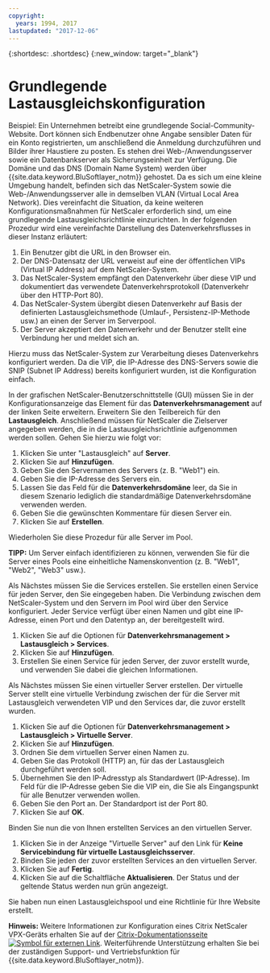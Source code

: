 ```yaml
---
copyright:
  years: 1994, 2017
lastupdated: "2017-12-06"
---
```


{:shortdesc: .shortdesc}
{:new_window: target="_blank"}

# Grundlegende Lastausgleichskonfiguration
Beispiel: Ein Unternehmen betreibt eine grundlegende Social-Community-Website. Dort können sich Endbenutzer ohne Angabe sensibler Daten für ein Konto registrierten, um anschließend die Anmeldung durchzuführen und Bilder ihrer Haustiere zu posten. Es stehen drei Web-/Anwendungsserver sowie ein Datenbankserver als Sicherungseinheit zur Verfügung. Die Domäne und das DNS (Domain Name System) werden über {{site.data.keyword.BluSoftlayer_notm}} gehostet. Da es sich um eine kleine Umgebung handelt, befinden sich das NetScaler-System sowie die Web-/Anwendungsserver alle in demselben VLAN (Virtual Local Area Network). Dies vereinfacht die Situation, da keine weiteren Konfigurationsmaßnahmen für NetScaler erforderlich sind, um eine grundlegende Lastausgleichsrichtlinie einzurichten. In der folgenden Prozedur wird eine vereinfachte Darstellung des Datenverkehrsflusses in dieser Instanz erläutert:

1. Ein Benutzer gibt die URL in den Browser ein.
2. Der DNS-Datensatz der URL verweist auf eine der öffentlichen VIPs (Virtual IP Address) auf dem NetScaler-System.
3. Das NetScaler-System empfängt den Datenverkehr über diese VIP und dokumentiert das verwendete Datenverkehrsprotokoll (Datenverkehr über den HTTP-Port 80).
4. Das NetScaler-System übergibt diesen Datenverkehr auf Basis der definierten Lastausgleichsmethode (Umlauf-, Persistenz-IP-Methode usw.) an einen der Server im Serverpool.
5. Der Server akzeptiert den Datenverkehr und der Benutzer stellt eine Verbindung her und meldet sich an.

Hierzu muss das NetScaler-System zur Verarbeitung dieses Datenverkehrs konfiguriert werden. Da die VIP, die IP-Adresse des DNS-Servers sowie die SNIP (Subnet IP Address) bereits konfiguriert wurden, ist die Konfiguration einfach. 

In der grafischen NetScaler-Benutzerschnittstelle (GUI) müssen Sie in der Konfigurationsanzeige das Element für das **Datenverkehrsmanagement** auf der linken Seite erweitern. Erweitern Sie den Teilbereich für den **Lastausgleich**. Anschließend müssen für NetScaler die Zielserver angegeben werden, die in die Lastausgleichsrichtlinie aufgenommen werden sollen. Gehen Sie hierzu wie folgt vor:

1. Klicken Sie unter "Lastausgleich" auf **Server**.
2. Klicken Sie auf **Hinzufügen**.
3. Geben Sie den Servernamen des Servers (z. B. "Web1") ein.
4. Geben Sie die IP-Adresse des Servers ein.
5. Lassen Sie das Feld für die **Datenverkehrsdomäne** leer, da Sie in diesem Szenario lediglich die standardmäßige Datenverkehrsdomäne verwenden werden.
6. Geben Sie die gewünschten Kommentare für diesen Server ein.
7. Klicken Sie auf **Erstellen**.

Wiederholen Sie diese Prozedur für alle Server im Pool.  

**TIPP:** Um Server einfach identifizieren zu können, verwenden Sie für die Server eines Pools eine einheitliche Namenskonvention (z. B. "Web1", "Web2", "Web3" usw.).

Als Nächstes müssen Sie die Services erstellen. Sie erstellen einen Service für jeden Server, den Sie eingegeben haben. Die Verbindung zwischen dem NetScaler-System und den Servern im Pool wird über den Service konfiguriert. Jeder Service verfügt über einen Namen und gibt eine IP-Adresse, einen Port und den Datentyp an, der bereitgestellt wird.

1. Klicken Sie auf die Optionen für **Datenverkehrsmanagement > Lastausgleich > Services**.
2. Klicken Sie auf **Hinzufügen**.
3. Erstellen Sie einen Service für jeden Server, der zuvor erstellt wurde, und verwenden Sie dabei die gleichen Informationen.

Als Nächstes müssen Sie einen virtueller Server erstellen. Der virtuelle Server stellt eine virtuelle Verbindung zwischen der für die Server mit Lastausgleich verwendeten VIP und den Services dar, die zuvor erstellt wurden.

1. Klicken Sie auf die Optionen für **Datenverkehrsmanagement > Lastausgleich > Virtuelle Server**.
2. Klicken Sie auf **Hinzufügen**.
3. Ordnen Sie dem virtuellen Server einen Namen zu.
4. Geben Sie das Protokoll (HTTP) an, für das der Lastausgleich durchgeführt werden soll.
5. Übernehmen Sie den IP-Adresstyp als Standardwert (IP-Adresse). Im Feld für die IP-Adresse geben Sie die VIP ein, die Sie als Eingangspunkt für alle Benutzer verwenden wollen.
6. Geben Sie den Port an. Der Standardport ist der Port 80.
7. Klicken Sie auf **OK**.

Binden Sie nun die von Ihnen erstellten Services an den virtuellen Server.

1. Klicken Sie in der Anzeige "Virtuelle Server" auf den Link für **Keine Servicebindung für virtuelle Lastausgleichsserver**.
2. Binden Sie jeden der zuvor erstellten Services an den virtuellen Server.
3. Klicken Sie auf **Fertig**.
4. Klicken Sie auf die Schaltfläche **Aktualisieren**. Der Status und der geltende Status werden nun grün angezeigt.

Sie haben nun einen Lastausgleichspool und eine Richtlinie für Ihre Website erstellt.

**Hinweis:** Weitere Informationen zur Konfiguration eines Citrix NetScaler VPX-Geräts erhalten Sie auf der [Citrix-Dokumentationsseite ![Symbol für externen Link](../../icons/launch-glyph.svg "Symbol für externen Link")](https://docs.citrix.com/en-us/netscaler.html). Weiterführende Unterstützung erhalten Sie bei der zuständigen Support- und Vertriebsfunktion für {{site.data.keyword.BluSoftlayer_notm}}.
